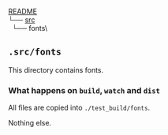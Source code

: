 
[README](../../../../../README.md)\
└── [src](../readme.md)\
    └── fonts\

## `.src/fonts`

This directory contains fonts.

### What happens on `build`, `watch` and `dist`

All files are copied into `./test_build/fonts`.

Nothing else.
